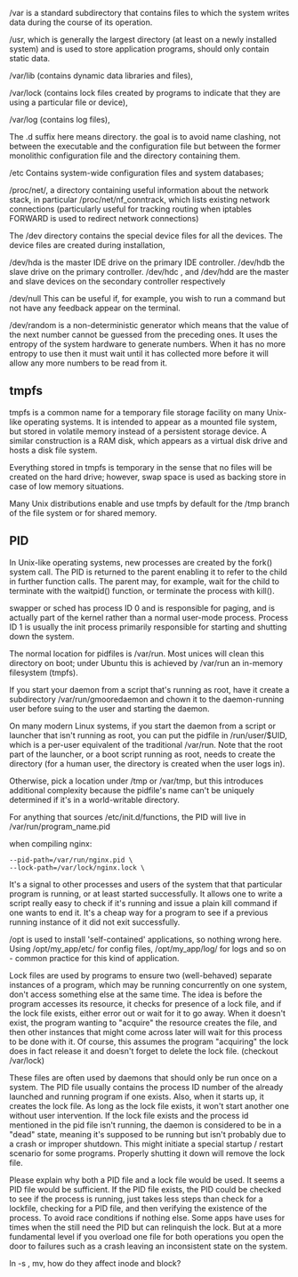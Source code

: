 /var is a standard subdirectory that contains files to which the system writes data during the course of its operation.

/usr, which is generally the largest directory (at least on a newly installed system) and is used to store application programs, should only contain static data.

/var/lib (contains dynamic data libraries and files), 

/var/lock (contains lock files created by programs to indicate that they are using a particular file or device),

/var/log (contains log files),

The .d suffix here means directory. the goal is to avoid name clashing, not between the executable and the configuration file but between the former monolithic configuration file and the directory containing them.

/etc Contains system-wide configuration files and system databases;

/proc/net/, a directory containing useful information about the network stack, in particular /proc/net/nf_conntrack, which lists existing network connections (particularly useful for tracking routing when iptables FORWARD is used to redirect network connections)

The /dev directory contains the special device files for all the devices. The device files are created during installation,

/dev/hda is the master IDE drive on the primary IDE controller. /dev/hdb the slave drive on the primary controller. /dev/hdc , and /dev/hdd are the master and slave devices on the secondary controller respectively

/dev/null This can be useful if, for example, you wish to run a command but not have any feedback appear on the terminal.

/dev/random is a non-deterministic generator which means that the value of the next number cannot be guessed from the preceding ones. It uses the entropy of the system hardware to generate numbers. When it has no more entropy to use then it must wait until it has collected more before it will allow any more numbers to be read from it.

tmpfs
--------
tmpfs is a common name for a temporary file storage facility on many Unix-like operating systems. It is intended to appear as a mounted file system, but stored in volatile memory instead of a persistent storage device. A similar construction is a RAM disk, which appears as a virtual disk drive and hosts a disk file system.

Everything stored in tmpfs is temporary in the sense that no files will be created on the hard drive; however, swap space is used as backing store in case of low memory situations.

Many Unix distributions enable and use tmpfs by default for the /tmp branch of the file system or for shared memory.


PID
--------
In Unix-like operating systems, new processes are created by the fork() system call. The PID is returned to the parent enabling it to refer to the child in further function calls. The parent may, for example, wait for the child to terminate with the waitpid() function, or terminate the process with kill().

swapper or sched has process ID 0 and is responsible for paging, and is actually part of the kernel rather than a normal user-mode process. Process ID 1 is usually the init process primarily responsible for starting and shutting down the system.

The normal location for pidfiles is /var/run. Most unices will clean this directory on boot; under Ubuntu this is achieved by /var/run an in-memory filesystem (tmpfs).

If you start your daemon from a script that's running as root, have it create a subdirectory /var/run/gmooredaemon and chown it to the daemon-running user before suing to the user and starting the daemon.

On many modern Linux systems, if you start the daemon from a script or launcher that isn't running as root, you can put the pidfile in /run/user/$UID, which is a per-user equivalent of the traditional /var/run. Note that the root part of the launcher, or a boot script running as root, needs to create the directory (for a human user, the directory is created when the user logs in).

Otherwise, pick a location under /tmp or /var/tmp, but this introduces additional complexity because the pidfile's name can't be uniquely determined if it's in a world-writable directory.


For anything that sources /etc/init.d/functions, the PID will live in /var/run/program_name.pid

when compiling nginx:

```
--pid-path=/var/run/nginx.pid \
--lock-path=/var/lock/nginx.lock \
```

It's a signal to other processes and users of the system that that particular program is running, or at least started successfully.
It allows one to write a script really easy to check if it's running and issue a plain kill command if one wants to end it.
It's a cheap way for a program to see if a previous running instance of it did not exit successfully.

/opt is used to install 'self-contained' applications, so nothing wrong here. Using /opt/my_app/etc/ for config files, /opt/my_app/log/ for logs and so on - common practice for this kind of application.

Lock files are used by programs to ensure two (well-behaved) separate instances of a program, which may be running concurrently on one system, don't access something else at the same time. The idea is before the program accesses its resource, it checks for presence of a lock file, and if the lock file exists, either error out or wait for it to go away. When it doesn't exist, the program wanting to "acquire" the resource creates the file, and then other instances that might come across later will wait for this process to be done with it. Of course, this assumes the program "acquiring" the lock does in fact release it and doesn't forget to delete the lock file. (checkout /var/lock)

These files are often used by daemons that should only be run once on a system. The PID file usually contains the process ID number of the already launched and running program if one exists. Also, when it starts up, it creates the lock file. As long as the lock file exists, it won't start another one without user intervention. If the lock file exists and the process id mentioned in the pid file isn't running, the daemon is considered to be in a "dead" state, meaning it's supposed to be running but isn't probably due to a crash or improper shutdown. This might initiate a special startup / restart scenario for some programs. Properly shutting it down will remove the lock file.

Please explain why both a PID file and a lock file would be used. It seems a PID file would be sufficient. If the PID file exists, the PID could be checked to see if the process is running, just takes less steps than check for a lockfile, checking for a PID file, and then verifying the existence of the process. 
To avoid race conditions if nothing else. Some apps have uses for times when the still need the PID but can relinquish the lock. But at a more fundamental level if you overload one file for both operations you open the door to failures such as a crash leaving an inconsistent state on the system.

ln -s , mv, how do they affect inode and block?
